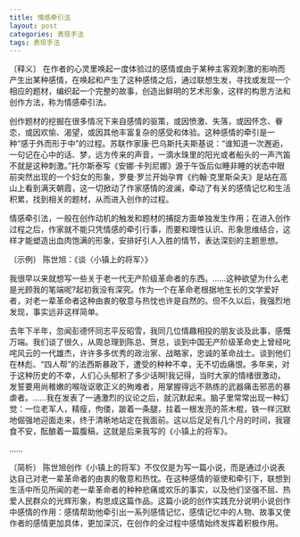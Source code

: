 ```yaml
---
title: 情感牵引法
layout: post
categories: 表现手法
tags: 表现手法
---
```


〔释义〕 在作者的心灵里唤起一度体验过的感情或由于某种主客观刺激的影响而产生出某种感情，在唤起和产生了这种感情之后，通过联想生发，寻找或发现一个相应的题材，编织起一个完整的故事，创造出鲜明的艺术形象，这样的构思方法和创作方法，称为情感牵引法。

创作题材的挖掘在很多情况下来自感情的驱策，或因愤激、失落，或因怀念、眷恋，或因欢愉、渴望，或因其他丰富复杂的感受和体验。这种感情的牵引是一种“感于外而形于中”的过程。苏联作家康·巴乌斯托夫斯基说：“谁知道一次邂逅，一句记在心中的话、梦，远方传来的声音，一滴水珠里的阳光或者船头的一声汽笛不就是这种刺激。”托尔斯泰写《安娜·卡列尼娜》源于午饭后似睡非睡的状态中眼前突然出现的一个妇女的形象，罗曼·罗兰开始孕育《约翰·克里斯朵夫》是站在高山上看到满天朝霞，这一切掀动了作家感情的波澜，牵动了有关的感情记忆和生活积累，找到相关的题材，从而进入创作的过程。

情感牵引法，一般在创作动机的触发和题材的捕捉方面单独发生作用；在进入创作过程之后，作家就不能只凭情感的牵引行事，而要和理性认识、形象思维结合，这样才能塑造出血肉饱满的形象，安排好引人入胜的情节，表达深刻的主题思想。

〔示例〕 陈世旭：《谈〈小镇上的将军〉》

我很早以来就想写一些关于老一代无产阶级革命者的东西。……这种欲望为什么老是光顾我的笔端呢?起初我没有深究。作为一个在革命老根据地生长的文学爱好者，对老一辈革命者这种由衷的敬意与热忱也许是自然的。但不久以后，我强烈地发现，事实远非这样简单。

去年下半年，忽闻彭德怀同志平反昭雪，我同几位情趣相投的朋友谈及此事，感慨万端。我们谈了很久，从周总理到陈总、贺总，谈到中国无产阶级革命史上曾经叱咤风云的一代雄杰，许许多多优秀的政治家、战略家，忠诚的革命战士。谈到他们在林彪、“四人帮”的法西斯暴政下，遭受的种种不幸，无不切齿痛恨。多年来，对于这种历史的不幸，人们心头郁积了多少话啊!我记得，当时大家的情绪很激动，发誓要用尚稚嫩的喉咙讴歌正义的殉难者，用掌握得远不熟练的武器痛击邪恶的暴虐者。……我在发表了一通激烈的议论之后，就沉默起来。脑子里常常出现一种幻觉：一位老军人，精瘦，佝偻，跛着一条腿，拄着一根发亮的茶木棍，铁一样沉默地倔强地迎面走来，终于清晰地站定在我面前。这以后足足有几个月的时间，我寝食不安，酝酿着一篇腹稿，这就是后来我写的《小镇上的将军》。

……

〔简析〕 陈世旭创作《小镇上的将军》不仅仅是为写一篇小说，而是通过小说表达自己对老一辈革命者的由衷的敬意和热忱。在这种感情的驱使和牵引下，联想到生活中所见所闻的老一辈革命者的种种悲痛或欢乐的事实，以及他们坚强不屈、热爱人民群众的光辉形象，构思成这篇作品。这篇小说的创作实践充分说明小说创作中感情的作用：感情帮助他牵引出一系列感情记忆，感情记忆中的人物、故事又使作者的感情更加具体，更加深沉，在创作的全过程中感情始终发挥着积极作用。 